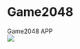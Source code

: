 # Game2048
Game2048 APP
</br>
![](https://github.com/zhouchaoyuan/Game2048/raw/master/res/drawable/game2048.png)  
